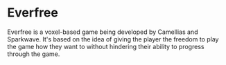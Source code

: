 # Everfree
Everfree is a voxel-based game being developed by Camellias and Sparkwave. It's based on the idea of giving the player the freedom to play the game how they want to without hindering their ability to progress through the game.
